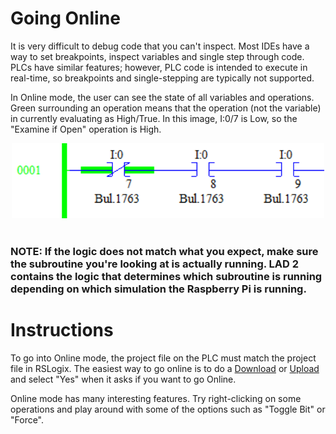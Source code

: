 
# Going Online

It is very difficult to debug code that you can't inspect. Most IDEs have a way to set breakpoints, inspect variables and single step through code. PLCs have similar features; however, PLC code is intended to execute in real-time, so breakpoints and single-stepping are typically not supported. 

In Online mode, the user can see the state of all variables and operations. Green surrounding an operation means that the operation (not the variable) in currently evaluating as High/True. In this image, I:0/7 is Low, so the "Examine if Open" operation is High.

<div align="center">
<img src="./img/ladderlogic1.png" width="500">
</div><br/>


### NOTE: If the logic does not match what you expect, make sure the subroutine you're looking at is actually running. LAD 2 contains the logic that determines which subroutine is running depending on which simulation the Raspberry Pi is running.


# Instructions

To go into Online mode, the project file on the PLC must match the project file in RSLogix. The easiest way to go online is to do a [Download](./07_download.md) or [Upload](./06_upload.md) and select "Yes" when it asks if you want to go Online.

Online mode has many interesting features. Try right-clicking on some operations and play around with some of the options such as "Toggle Bit" or "Force".